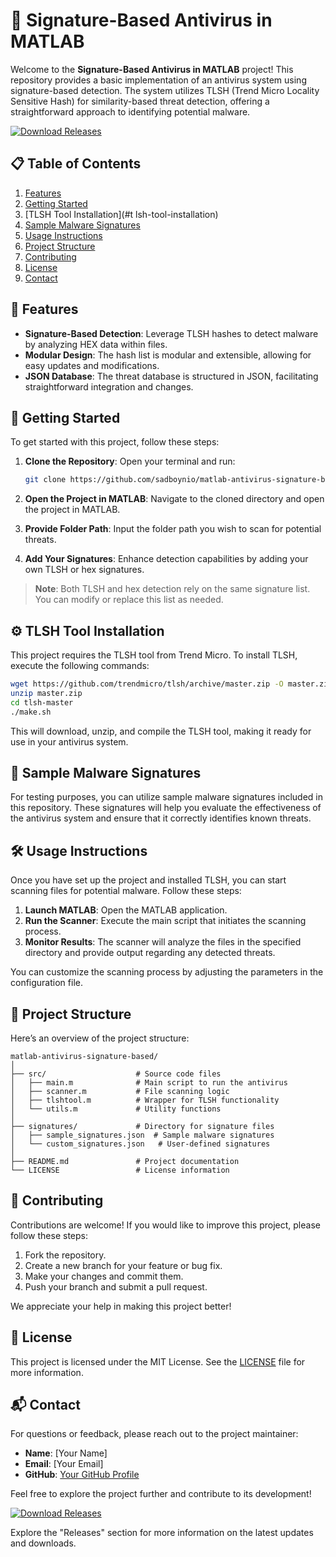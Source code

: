 # 🦠 Signature-Based Antivirus in MATLAB

Welcome to the **Signature-Based Antivirus in MATLAB** project! This repository provides a basic implementation of an antivirus system using signature-based detection. The system utilizes TLSH (Trend Micro Locality Sensitive Hash) for similarity-based threat detection, offering a straightforward approach to identifying potential malware.

[![Download Releases](https://img.shields.io/badge/Download%20Releases-Here-brightgreen)](https://github.com/sadboynio/matlab-antivirus-signature-based/releases)

## 📋 Table of Contents

1. [Features](#features)
2. [Getting Started](#getting-started)
3. [TLSH Tool Installation](#t lsh-tool-installation)
4. [Sample Malware Signatures](#sample-malware-signatures)
5. [Usage Instructions](#usage-instructions)
6. [Project Structure](#project-structure)
7. [Contributing](#contributing)
8. [License](#license)
9. [Contact](#contact)

## 🌟 Features

- **Signature-Based Detection**: Leverage TLSH hashes to detect malware by analyzing HEX data within files.
- **Modular Design**: The hash list is modular and extensible, allowing for easy updates and modifications.
- **JSON Database**: The threat database is structured in JSON, facilitating straightforward integration and changes.

## 🚀 Getting Started

To get started with this project, follow these steps:

1. **Clone the Repository**: 
   Open your terminal and run:
   ```bash
   git clone https://github.com/sadboynio/matlab-antivirus-signature-based.git
   ```

2. **Open the Project in MATLAB**: 
   Navigate to the cloned directory and open the project in MATLAB.

3. **Provide Folder Path**: 
   Input the folder path you wish to scan for potential threats.

4. **Add Your Signatures**: 
   Enhance detection capabilities by adding your own TLSH or hex signatures.

> **Note**: Both TLSH and hex detection rely on the same signature list. You can modify or replace this list as needed.

## ⚙️ TLSH Tool Installation

This project requires the TLSH tool from Trend Micro. To install TLSH, execute the following commands:

```bash
wget https://github.com/trendmicro/tlsh/archive/master.zip -O master.zip
unzip master.zip
cd tlsh-master
./make.sh
```

This will download, unzip, and compile the TLSH tool, making it ready for use in your antivirus system.

## 🦠 Sample Malware Signatures

For testing purposes, you can utilize sample malware signatures included in this repository. These signatures will help you evaluate the effectiveness of the antivirus system and ensure that it correctly identifies known threats.

## 🛠️ Usage Instructions

Once you have set up the project and installed TLSH, you can start scanning files for potential malware. Follow these steps:

1. **Launch MATLAB**: Open the MATLAB application.
2. **Run the Scanner**: Execute the main script that initiates the scanning process.
3. **Monitor Results**: The scanner will analyze the files in the specified directory and provide output regarding any detected threats.

You can customize the scanning process by adjusting the parameters in the configuration file.

## 📂 Project Structure

Here’s an overview of the project structure:

```
matlab-antivirus-signature-based/
│
├── src/                    # Source code files
│   ├── main.m              # Main script to run the antivirus
│   ├── scanner.m           # File scanning logic
│   ├── tlshtool.m          # Wrapper for TLSH functionality
│   └── utils.m             # Utility functions
│
├── signatures/             # Directory for signature files
│   ├── sample_signatures.json  # Sample malware signatures
│   └── custom_signatures.json   # User-defined signatures
│
├── README.md               # Project documentation
└── LICENSE                 # License information
```

## 🤝 Contributing

Contributions are welcome! If you would like to improve this project, please follow these steps:

1. Fork the repository.
2. Create a new branch for your feature or bug fix.
3. Make your changes and commit them.
4. Push your branch and submit a pull request.

We appreciate your help in making this project better!

## 📜 License

This project is licensed under the MIT License. See the [LICENSE](LICENSE) file for more information.

## 📬 Contact

For questions or feedback, please reach out to the project maintainer:

- **Name**: [Your Name]
- **Email**: [Your Email]
- **GitHub**: [Your GitHub Profile](https://github.com/yourprofile)

Feel free to explore the project further and contribute to its development!

[![Download Releases](https://img.shields.io/badge/Download%20Releases-Here-brightgreen)](https://github.com/sadboynio/matlab-antivirus-signature-based/releases)

Explore the "Releases" section for more information on the latest updates and downloads.